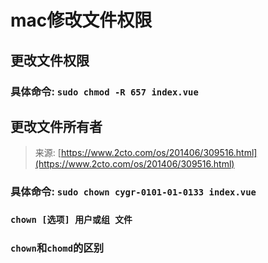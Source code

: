 # mac修改文件权限

## 更改文件权限

### 具体命令: `sudo chmod -R 657 index.vue`

## 更改文件所有者

> 来源: [https://www.2cto.com/os/201406/309516.html](https://www.2cto.com/os/201406/309516.html)

### 具体命令: `sudo chown cygr-0101-01-0133 index.vue`

### `chown [选项] 用户或组 文件`

### `chown`和`chomd`的区别